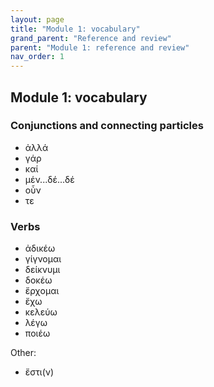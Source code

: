 ```yaml
---
layout: page
title: "Module 1: vocabulary"
grand_parent: "Reference and review"
parent: "Module 1: reference and review"
nav_order: 1
---
```


## Module 1: vocabulary


### Conjunctions and connecting particles

- ἀλλά
- γάρ
- καί
- μέν...δέ...δέ
- οὖν
- τε

### Verbs

- ἀδικέω
- γίγνομαι
- δείκνυμι
- δοκέω
- ἔρχομαι
- ἔχω
- κελεύω
- λέγω
- ποιέω




Other:

- ἔστι(ν) 
